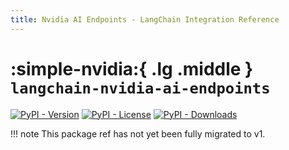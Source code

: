 ```yaml
---
title: Nvidia AI Endpoints - LangChain Integration Reference
---
```


# :simple-nvidia:{ .lg .middle } `langchain-nvidia-ai-endpoints`

[![PyPI - Version](https://img.shields.io/pypi/v/langchain-nvidia-ai-endpoints?label=%20)](https://pypi.org/project/langchain-nvidia-ai-endpoints/#history)
[![PyPI - License](https://img.shields.io/pypi/l/langchain-nvidia-ai-endpoints)](https://opensource.org/licenses/MIT)
[![PyPI - Downloads](https://img.shields.io/pepy/dt/langchain-nvidia-ai-endpoints)](https://pypistats.org/packages/langchain-nvidia-ai-endpoints)

!!! note
    This package ref has not yet been fully migrated to v1.
